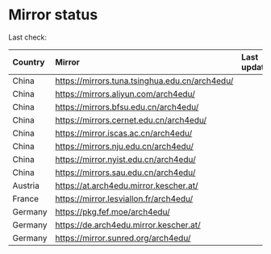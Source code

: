 <script src="./time.js"></script>
# Mirror status
Last check: <script type="text/javascript">localize(1711390979.725261);</script>

|Country|Mirror|Last update|
|:------|:-----|:----------|
|China|https://mirrors.tuna.tsinghua.edu.cn/arch4edu/|<script type="text/javascript">localize(1711348324);</script>|
|China|https://mirrors.aliyun.com/arch4edu/|<script type="text/javascript">localize(1711348324);</script>|
|China|https://mirrors.bfsu.edu.cn/arch4edu/|<script type="text/javascript">localize(1711348324);</script>|
|China|https://mirrors.cernet.edu.cn/arch4edu/|<script type="text/javascript">localize(1711348324);</script>|
|China|https://mirror.iscas.ac.cn/arch4edu/|<script type="text/javascript">localize(1711348324);</script>|
|China|https://mirrors.nju.edu.cn/arch4edu/|<script type="text/javascript">localize(1711305077);</script>|
|China|https://mirror.nyist.edu.cn/arch4edu/|<script type="text/javascript">localize(1711348324);</script>|
|China|https://mirrors.sau.edu.cn/arch4edu/|<script type="text/javascript">localize(1711348324);</script>|
|Austria|https://at.arch4edu.mirror.kescher.at/|<script type="text/javascript">localize(1711348324);</script>|
|France|https://mirror.lesviallon.fr/arch4edu/|<script type="text/javascript">localize(1711348324);</script>|
|Germany|https://pkg.fef.moe/arch4edu/|<script type="text/javascript">localize(1711348324);</script>|
|Germany|https://de.arch4edu.mirror.kescher.at/|<script type="text/javascript">localize(1711348324);</script>|
|Germany|https://mirror.sunred.org/arch4edu/|<script type="text/javascript">localize(1711348324);</script>|

<script src="./tablefilter/tablefilter.js"></script>
<script src="./table.js"></script>